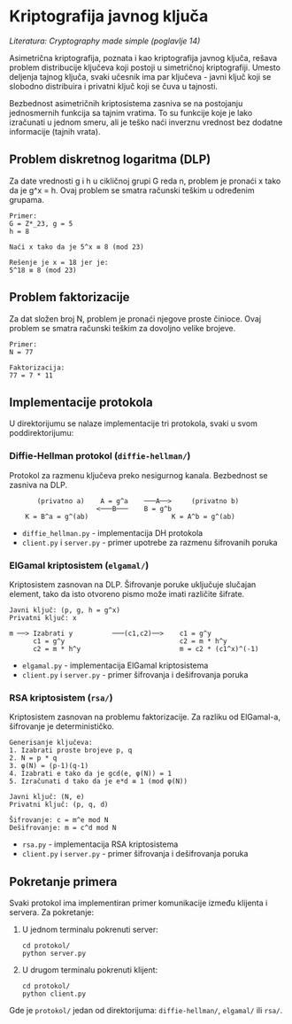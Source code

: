 # Kriptografija javnog ključa

_Literatura: Cryptography made simple (poglavlje 14)_

Asimetrična kriptografija, poznata i kao kriptografija javnog ključa, rešava problem
distribucije ključeva koji postoji u simetričnoj kriptografiji. Umesto deljenja tajnog
ključa, svaki učesnik ima par ključeva - javni ključ koji se slobodno distribuira i
privatni ključ koji se čuva u tajnosti.

Bezbednost asimetričnih kriptosistema zasniva se na postojanju jednosmernih funkcija
sa tajnim vratima. To su funkcije koje je lako izračunati u jednom smeru, ali je
teško naći inverznu vrednost bez dodatne informacije (tajnih vrata).

## Problem diskretnog logaritma (DLP)

Za date vrednosti g i h u cikličnoj grupi G reda n, problem je pronaći x tako da je
g^x = h. Ovaj problem se smatra računski teškim u određenim grupama.

~~~
Primer:
G = Z*_23, g = 5
h = 8

Naći x tako da je 5^x ≡ 8 (mod 23)

Rešenje je x = 18 jer je:
5^18 ≡ 8 (mod 23)
~~~

## Problem faktorizacije

Za dat složen broj N, problem je pronaći njegove proste činioce. Ovaj problem se
smatra računski teškim za dovoljno velike brojeve.

~~~
Primer:
N = 77

Faktorizacija:
77 = 7 * 11
~~~

## Implementacije protokola

U direktorijumu se nalaze implementacije tri protokola, svaki u svom poddirektorijumu:

### Diffie-Hellman protokol (`diffie-hellman/`)

Protokol za razmenu ključeva preko nesigurnog kanala. Bezbednost se zasniva na DLP.

~~~
       (privatno a)    A = g^a    ───A──>     (privatno b)
                      <───B───    B = g^b
    K = B^a = g^(ab)                     K = A^b = g^(ab)
~~~

- `diffie_hellman.py` - implementacija DH protokola
- `client.py` i `server.py` - primer upotrebe za razmenu šifrovanih poruka

### ElGamal kriptosistem (`elgamal/`)

Kriptosistem zasnovan na DLP. Šifrovanje poruke uključuje slučajan element, tako da
isto otvoreno pismo može imati različite šifrate.

~~~
Javni ključ: (p, g, h = g^x)
Privatni ključ: x

m ──> Izabrati y          ───(c1,c2)──>    c1 = g^y
      c1 = g^y                             c2 = m * h^y
      c2 = m * h^y                         m = c2 * (c1^x)^(-1)
~~~

- `elgamal.py` - implementacija ElGamal kriptosistema
- `client.py` i `server.py` - primer šifrovanja i dešifrovanja poruka

### RSA kriptosistem (`rsa/`)

Kriptosistem zasnovan na problemu faktorizacije. Za razliku od ElGamal-a, šifrovanje
je determinističko.

~~~
Generisanje ključeva:
1. Izabrati proste brojeve p, q
2. N = p * q
3. φ(N) = (p-1)(q-1)
4. Izabrati e tako da je gcd(e, φ(N)) = 1
5. Izračunati d tako da je e*d ≡ 1 (mod φ(N))

Javni ključ: (N, e)
Privatni ključ: (p, q, d)

Šifrovanje: c = m^e mod N
Dešifrovanje: m = c^d mod N
~~~

- `rsa.py` - implementacija RSA kriptosistema
- `client.py` i `server.py` - primer šifrovanja i dešifrovanja poruka

## Pokretanje primera

Svaki protokol ima implementiran primer komunikacije između klijenta i servera. Za pokretanje:

1. U jednom terminalu pokrenuti server:
   ```
   cd protokol/
   python server.py
   ```

2. U drugom terminalu pokrenuti klijent:
   ```
   cd protokol/
   python client.py
   ```

Gde je `protokol/` jedan od direktorijuma: `diffie-hellman/`, `elgamal/` ili `rsa/`.